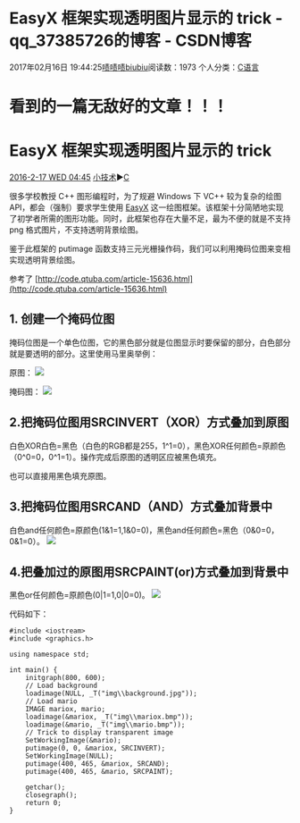 # EasyX 框架实现透明图片显示的 trick - qq_37385726的博客 - CSDN博客





2017年02月16日 19:44:25[啧啧啧biubiu](https://me.csdn.net/qq_37385726)阅读数：1973
个人分类：[C语言](https://blog.csdn.net/qq_37385726/article/category/6697679)









# 看到的一篇无敌好的文章！！！

# EasyX 框架实现透明图片显示的 trick

[2016-2-17
 WED 04:45](http://www.devchen.com/blog/coding/C/20160217-easyx-trans-trick/)
[小技术](http://www.devchen.com/categories/coding/)►[C](http://www.devchen.com/categories/coding/C/)







很多学校教授 C++ 图形编程时，为了规避 Windows 下 VC++ 较为复杂的绘图 API，都会（强制）要求学生使用 [EasyX](http://easyx.cn/) 这一绘图框架。该框架十分简陋地实现了初学者所需的图形功能。同时，此框架也存在大量不足，最为不便的就是不支持
 png 格式图片，不支持透明背景绘图。


鉴于此框架的 putimage 函数支持三元光栅操作码，我们可以利用掩码位图来变相实现透明背景绘图。

参考了 [http://code.qtuba.com/article-15636.html](http://code.qtuba.com/article-15636.html)

## 1. 创建一个掩码位图


掩码位图是一个单色位图，它的黑色部分就是位图显示时要保留的部分，白色部分就是要透明的部分。这里使用马里奥举例：

原图：
![](http://img.devchen.com/blogimg/20160217-easyx-trans-trick/1.png)

掩码图：
![](http://img.devchen.com/blogimg/20160217-easyx-trans-trick/2.png)

## 2.把掩码位图用SRCINVERT（XOR）方式叠加到原图


白色XOR白色=黑色（白色的RGB都是255，1^1=0），黑色XOR任何颜色=原颜色（0^0=0，0^1=1）。操作完成后原图的透明区应被黑色填充。

也可以直接用黑色填充原图。

## 3.把掩码位图用SRCAND（AND）方式叠加背景中


白色and任何颜色=原颜色(1&1=1,1&0=0)，黑色and任何颜色=黑色（0&0=0，0&1=0）。
![](http://img.devchen.com/blogimg/20160217-easyx-trans-trick/3.png)

## 4.把叠加过的原图用SRCPAINT(or)方式叠加到背景中


黑色or任何颜色=原颜色(0|1=1,0|0=0)。
![](http://img.devchen.com/blogimg/20160217-easyx-trans-trick/4.png)


代码如下：


```
#include <iostream>
#include <graphics.h>

using namespace std;

int main() {
	initgraph(800, 600);
	// Load background
	loadimage(NULL, _T("img\\background.jpg"));
	// Load mario
	IMAGE mariox, mario;
	loadimage(&mariox, _T("img\\mariox.bmp"));
	loadimage(&mario, _T("img\\mario.bmp"));
	// Trick to display transparent image
	SetWorkingImage(&mario);
	putimage(0, 0, &mariox, SRCINVERT);
	SetWorkingImage(NULL);
	putimage(400, 465, &mariox, SRCAND);
	putimage(400, 465, &mario, SRCPAINT);

	getchar();
	closegraph();
	return 0;
}
```









